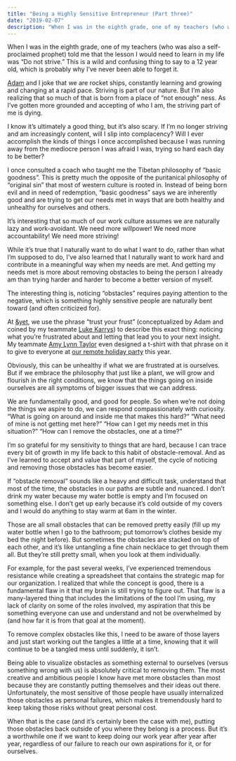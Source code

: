 ```yaml
---
title: "Being a Highly Sensitive Entrepreneur (Part three)"
date: "2019-02-07"
description: "When I was in the eighth grade, one of my teachers (who was also a self-proclaimed prophet) told me that the lesson I would need to learn in my life was 'Do not strive.' This is a wild and confusing thing to say to a 12 year old, which is probably why I’ve never been able to forget it..."
---
```


When I was in the eighth grade, one of my teachers (who was also a self-proclaimed prophet) told me that the lesson I would need to learn in my life was “Do not strive.” This is a wild and confusing thing to say to a 12 year old, which is probably why I’ve never been able to forget it.

[Adam](https://adambrault.com/) and I joke that we are rocket ships, constantly learning and growing and changing at a rapid pace. Striving is part of our nature. But I’m also realizing that so much of that is born from a place of “not enough” ness. As I’ve gotten more grounded and accepting of who I am, the striving part of me is dying.

I know it’s ultimately a good thing, but it’s also scary. If I’m no longer striving and am increasingly content, will I slip into complacency? Will I ever accomplish the kinds of things I once accomplished because I was running away from the mediocre person I was afraid I was, trying so hard each day to be better?

I once consulted a coach who taught me the Tibetan philosophy of “basic goodness”. This is pretty much the opposite of the puritanical philosophy of “original sin” that most of western culture is rooted in. Instead of being born evil and in need of redemption, “basic goodness” says we are inherently good and are trying to get our needs met in ways that are both healthy and unhealthy for ourselves and others.

It’s interesting that so much of our work culture assumes we are naturally lazy and work-avoidant. We need more willpower! We need more accountability! We need more striving!

While it’s true that I naturally want to do what I want to do, rather than what I’m supposed to do, I’ve also learned that I naturally want to work hard and contribute in a meaningful way when my needs are met. And getting my needs met is more about removing obstacles to being the person I already am than trying harder and harder to become a better version of myself.

The interesting thing is, noticing “obstacles” requires paying attention to the negative, which is something highly sensitive people are naturally bent toward (and often criticized for).

At [&yet](https://andyet.com/), we use the phrase “trust your frust” (conceptualized by Adam and coined by my teammate [Luke Karrys](https://lukekarrys.com/)) to describe this exact thing: noticing what you’re frustrated about and letting that lead you to your next insight. My teammate [Amy Lynn Taylor](https://andyet.com/team/amy) even designed a t-shirt with that phrase on it to give to everyone at [our remote holiday party](https://blog.andyet.com/2019/01/11/bts-a-remote-holiday-party) this year.

Obviously, this can be unhealthy if what we are frustrated at is ourselves. But if we embrace the philosophy that just like a plant, we will grow and flourish in the right conditions, we know that the things going on inside ourselves are all symptoms of bigger issues that we can address.

We are fundamentally good, and good for people. So when we’re not doing the things we aspire to do, we can respond compassionately with curiosity. “What is going on around and inside me that makes this hard?“ “What need of mine is not getting met here?” “How can I get my needs met in this situation?” “How can I remove the obstacles, one at a time?”

I’m so grateful for my sensitivity to things that are hard, because I can trace every bit of growth in my life back to this habit of obstacle-removal. And as I’ve learned to accept and value that part of myself, the cycle of noticing and removing those obstacles has become easier.

If “obstacle removal” sounds like a heavy and difficult task, understand that most of the time, the obstacles in our paths are subtle and nuanced. I don’t drink my water because my water bottle is empty and I’m focused on something else. I don’t get up early because it’s cold outside of my covers and I would do anything to stay warm at 6am in the winter.

Those are all small obstacles that can be removed pretty easily (fill up my water bottle when I go to the bathroom; put tomorrow’s clothes beside my bed the night before). But sometimes the obstacles are stacked on top of each other, and it’s like untangling a fine chain necklace to get through them all. But they’re still pretty small, when you look at them individually.

For example, for the past several weeks, I’ve experienced tremendous resistance while creating a spreadsheet that contains the strategic map for our organization. I realized that while the concept is good, there is a fundamental flaw in it that my brain is still trying to figure out. That flaw is a many-layered thing that includes the limitations of the tool I’m using, my lack of clarity on some of the roles involved, my aspiration that this be something everyone can use and understand and not be overwhelmed by (and how far it is from that goal at the moment).

To remove complex obstacles like this, I need to be aware of those layers and just start working out the tangles a little at a time, knowing that it will continue to be a tangled mess until suddenly, it isn’t.

Being able to visualize obstacles as something external to ourselves (versus something wrong with us) is absolutely critical to removing them. The most creative and ambitious people I know have met more obstacles than most because they are constantly putting themselves and their ideas out there. Unfortunately, the most sensitive of those people have usually internalized those obstacles as personal failures, which makes it tremendously hard to keep taking those risks without great personal cost.

When that is the case (and it’s certainly been the case with me), putting those obstacles back outside of you where they belong is a process. But it’s a worthwhile one if we want to keep doing our work year after year after year, regardless of our failure to reach our own aspirations for it, or for ourselves.
